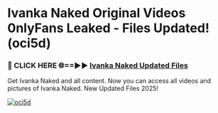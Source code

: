 # Ivanka Naked Original Videos 0nlyFans Leaked - Files Updated! (oci5d)

<h3>🔴 CLICK HERE 🌐==►► <a href="https://tinyurl.com/up5wt9bj" rel="nofollow">Ivanka Naked Updated Files</a></h3>

Get Ivanka Naked and all content. Now you can access all videos and pictures of Ivanka Naked. New Updated Files 2025!

[![oci5d](https://i.imgur.com/ABiUzMV.gif)](https://tinyurl.com/up5wt9bj)
